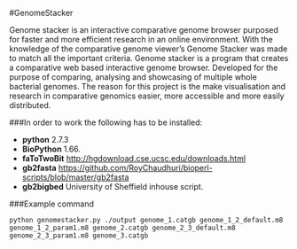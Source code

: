 #GenomeStacker

Genome stacker is an interactive comparative genome browser purposed for faster and more efficient research in an online environment. 
With the knowledge of the comparative genome viewer’s Genome Stacker was made to match all the important criteria. Genome stacker is 
a program that creates a comparative web based interactive genome browser. Developed for the purpose of comparing, 
analysing and showcasing of multiple whole bacterial genomes. The reason for this project is the make visualisation and research in 
comparative genomics easier, more accessible and more easily distributed.

###In order to work the following has to be installed:
- <b>python</b>      2.7.3 <br>
- <b>BioPython</b>   1.66. <br>
- <b>faToTwoBit</b>  http://hgdownload.cse.ucsc.edu/downloads.html<br>
- <b>gb2fasta</b>    https://github.com/RoyChaudhuri/bioperl-scripts/blob/master/gb2fasta<br>
- <b>gb2bigbed</b>   University of Sheffield inhouse script.<br>

###Example command
```
python genomestacker.py ./output genome_1.catgb genome_1_2_default.m8 genome_1_2_param1.m8 genome_2.catgb genome_2_3_default.m8 genome_2_3_param1.m8 genome_3.catgb
```
